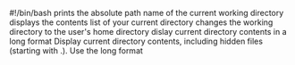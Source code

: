 #!/bin/bash
prints the absolute path name of the current working directory
displays the contents list of your current directory
changes the working directory to the user's home directory
dislay current directory contents in a long format
Display current directory contents, including hidden files (starting with .). Use the long format 
